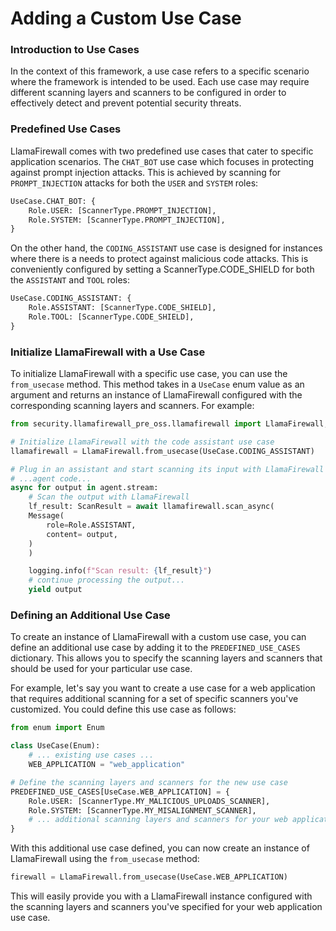 # Adding a Custom Use Case

### Introduction to Use Cases

In the context of this framework, a use case refers to a specific scenario where
the framework is intended to be used. Each use case may require different
scanning layers and scanners to be configured in order to effectively detect and
prevent potential security threats.

### Predefined Use Cases

LlamaFirewall comes with two predefined use cases that cater to specific
application scenarios. The `CHAT_BOT` use case which focuses in protecting
against prompt injection attacks. This is achieved by scanning for
`PROMPT_INJECTION` attacks for both the `USER` and `SYSTEM` roles:

```python
UseCase.CHAT_BOT: {
    Role.USER: [ScannerType.PROMPT_INJECTION],
    Role.SYSTEM: [ScannerType.PROMPT_INJECTION],
}
```

On the other hand, the `CODING_ASSISTANT` use case is designed for instances
where there is a needs to protect against malicious code attacks. This is
conveniently configured by setting a ScannerType.CODE_SHIELD for both the
`ASSISTANT` and `TOOL` roles:

```python
UseCase.CODING_ASSISTANT: {
    Role.ASSISTANT: [ScannerType.CODE_SHIELD],
    Role.TOOL: [ScannerType.CODE_SHIELD],
}
```

### Initialize LlamaFirewall with a Use Case

To initialize LlamaFirewall with a specific use case, you can use the
`from_usecase` method. This method takes in a `UseCase` enum value as an
argument and returns an instance of LlamaFirewall configured with the
corresponding scanning layers and scanners. For example:

```python
from security.llamafirewall_pre_oss.llamafirewall import LlamaFirewall, UseCase

# Initialize LlamaFirewall with the code assistant use case
llamafirewall = LlamaFirewall.from_usecase(UseCase.CODING_ASSISTANT)

# Plug in an assistant and start scanning its input with LlamaFirewall
# ...agent code...
async for output in agent.stream:
    # Scan the output with LlamaFirewall
    lf_result: ScanResult = await llamafirewall.scan_async(
    Message(
        role=Role.ASSISTANT,
        content= output,
    )
    )

    logging.info(f"Scan result: {lf_result}")
    # continue processing the output...
    yield output
```

### Defining an Additional Use Case

To create an instance of LlamaFirewall with a custom use case, you can define an additional use case by adding it to the `PREDEFINED_USE_CASES` dictionary. This allows you to specify the scanning layers and scanners that should be used for your particular use case.

For example, let's say you want to create a use case for a web application that requires additional scanning for a set of specific scanners you've customized. You could define this use case as follows:

```python
from enum import Enum

class UseCase(Enum):
    # ... existing use cases ...
    WEB_APPLICATION = "web_application"

# Define the scanning layers and scanners for the new use case
PREDEFINED_USE_CASES[UseCase.WEB_APPLICATION] = {
    Role.USER: [ScannerType.MY_MALICIOUS_UPLOADS_SCANNER],
    Role.SYSTEM: [ScannerType.MY_MISALIGNMENT_SCANNER],
    # ... additional scanning layers and scanners for your web application use case ...
}
```

With this additional use case defined, you can now create an instance of LlamaFirewall using the `from_usecase` method:

```python
firewall = LlamaFirewall.from_usecase(UseCase.WEB_APPLICATION)
```

This will easily provide you with a LlamaFirewall instance configured with the scanning layers and scanners you've specified for your web application use case.
